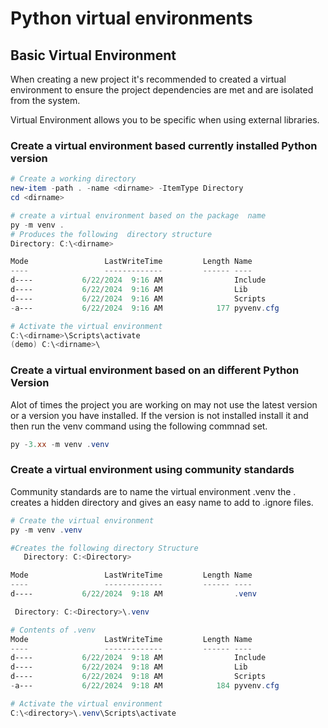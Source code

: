 # Python virtual environments

## Basic Virtual Environment

When creating a new project it's recommended to created a virtual environment to ensure the project dependencies are met and are isolated from the system.

Virtual Environment allows you to be specific when using external libraries.

### Create a virtual environment  based currently installed Python version

```powershell
# Create a working directory
new-item -path . -name <dirname> -ItemType Directory
cd <dirname>

# create a virtual environment based on the package  name
py -m venv .
# Produces the following  directory structure
Directory: C:\<dirname>

Mode                 LastWriteTime         Length Name
----                 -------------         ------ ----
d----           6/22/2024  9:16 AM                Include
d----           6/22/2024  9:16 AM                Lib
d----           6/22/2024  9:16 AM                Scripts
-a---           6/22/2024  9:16 AM            177 pyvenv.cfg

# Activate the virtual environment
C:\<dirname>\Scripts\activate
(demo) C:\<dirname>\

```

### Create a virtual environment based on an different Python Version

Alot of times the project you are working on may not use the latest version or a version you have installed. If the version is not installed install it and then run the venv command using the following commnad set.

```powershell
py -3.xx -m venv .venv 
```

### Create a virtual environment using community standards

Community standards are to name the virtual environment .venv the . creates a hidden directory and gives an easy name to add to .ignore files.

```powershell
# Create the virtual environment
py -m venv .venv

#Creates the following directory Structure
   Directory: C:<Directory>

Mode                 LastWriteTime         Length Name
----                 -------------         ------ ----
d----           6/22/2024  9:18 AM                .venv

 Directory: C:<Directory>\.venv

# Contents of .venv
Mode                 LastWriteTime         Length Name
----                 -------------         ------ ----
d----           6/22/2024  9:18 AM                Include
d----           6/22/2024  9:18 AM                Lib
d----           6/22/2024  9:18 AM                Scripts
-a---           6/22/2024  9:18 AM            184 pyvenv.cfg

# Activate the virtual environment
C:\<directory>\.venv\Scripts\activate

```
